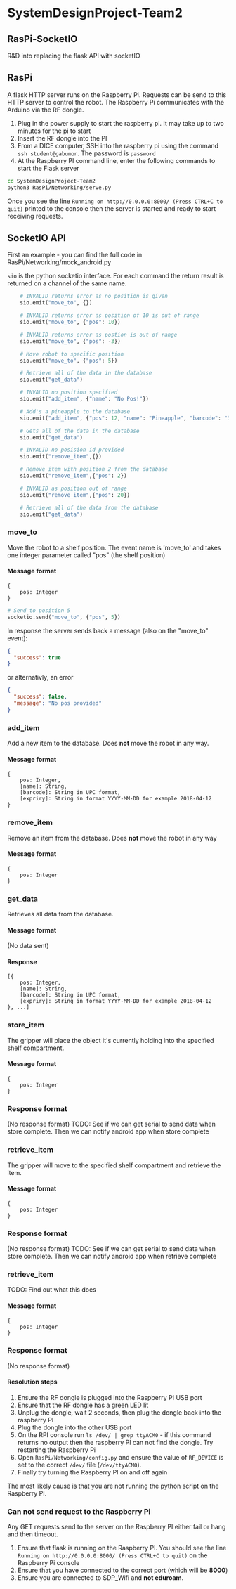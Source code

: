 # SystemDesignProject-Team2

## RasPi-SocketIO

R&D into replacing the flask API with socketIO

## RasPi 

A flask HTTP server runs on the Raspberry Pi. Requests can be send to this HTTP server to control
the robot. The Raspberry Pi communicates with the Arduino via the RF dongle.

1. Plug in the power supply to start the raspberry pi. It may take up to two minutes for the pi to start
2. Insert the RF dongle into the PI
3. From a DICE computer, SSH into the raspberry pi using the command `ssh student@gabumon`. The password is `password`
4. At the Raspberry PI command line, enter the following commands to start the Flask server

```bash
cd SystemDesignProject-Team2
python3 RasPi/Networking/serve.py
```

Once you see the line `Running on http://0.0.0.0:8000/ (Press CTRL+C to quit)` printed to the console
then the server is started and ready to start receiving requests.


## SocketIO API

First an example - you can find the full code in RasPi/Networking/mock_android.py

`sio` is the python socketio interface. For each command the return result is returned on a channel of the same name.

```python
    # INVALID returns error as no position is given
    sio.emit("move_to", {})

    # INVALID returns error as position of 10 is out of range
    sio.emit("move_to", {"pos": 10})

    # INVALID returns error as postion is out of range
    sio.emit("move_to", {"pos": -3})

    # Move robot to specific position
    sio.emit("move_to", {"pos": 5})

    # Retrieve all of the data in the database
    sio.emit("get_data")

    # INVALID no position specified
    sio.emit("add_item", {"name": "No Pos!"})

    # Add's a pineapple to the database
    sio.emit("add_item", {"pos": 12, "name": "Pineapple", "barcode": "394830242"})

    # Gets all of the data in the database
    sio.emit("get_data")

    # INVALID no posision id provided
    sio.emit("remove_item",{})

    # Remove item with position 2 from the database
    sio.emit("remove_item",{"pos": 2})

    # INVALID as position out of range
    sio.emit("remove_item",{"pos": 20})

    # Retrieve all of the data from the database
    sio.emit("get_data")
```

### move_to

Move the robot to a shelf position. The event name is 'move_to' and takes one integer parameter called "pos" (the shelf position)

#### Message format 
```
{
	pos: Integer
}
```

```python
# Send to position 5
socketio.send("move_to", {"pos", 5})
```

In response the server sends back a message (also on the "move_to" event):

```json
{
  "success": true
}
```

or alternativly, an error

```json
{
  "success": false,
  "message": "No pos provided"
}
```

### add_item
Add a new item to the database. Does **not** move the robot in any way.


#### Message format 
```
{
	pos: Integer,
  	[name]: String,
    [barcode]: String in UPC format,
    [expriry]: String in format YYYY-MM-DD for example 2018-04-12
}
```

### remove_item
Remove an item from the database. Does **not** move the robot in any way

#### Message format 
```
{
	pos: Integer
}
```

### get_data
Retrieves all data from the database.

#### Message format
(No data sent)

#### Response
```
[{
	pos: Integer,
  	[name]: String,
    [barcode]: String in UPC format,
    [expriry]: String in format YYYY-MM-DD for example 2018-04-12
}, ...]
```

### store_item
The gripper will place the object it's currently holding into the specified shelf compartment.

#### Message format
```
{
	pos: Integer
}
```

### Response format
(No response format)
TODO: See if we can get serial to send data when store complete. Then we can notify android app when store complete



### retrieve_item
The gripper will move to the specified shelf compartment and retrieve the item.

#### Message format
```
{
	pos: Integer
}
```

### Response format
(No response format)
TODO: See if we can get serial to send data when store complete. Then we can notify android app when retrieve complete

### retrieve_item
TODO: Find out what this does

#### Message format
```
{
	pos: Integer
}
```

### Response format
(No response format)


#### Resolution steps
1. Ensure the RF dongle is plugged into the Raspberry PI USB port
2. Ensure that the RF dongle has a green LED lit
3. Unplug the dongle, wait 2 seconds, then plug the dongle back into the raspberry PI
4. Plug the dongle into the other USB port
5. On the RPI console run `ls /dev/ | grep ttyACM0` - if this command returns no output then the raspberry PI can not find the dongle. Try restarting the Raspberry Pi
6. Open `RasPi/Networking/config.py` and ensure the value of `RF_DEVICE` is set to the correct `/dev/` file (`/dev/ttyACM0`).
7. Finally try turning the Raspberry PI on and off again

The most likely cause is that you are not running the python script on the Raspberry PI. 

### Can not send request to the Raspberry Pi

Any GET requests send to the server on the Raspberry PI either fail or hang and then timeout.

1. Ensure that flask is running on the Raspberry PI. You should see the line `Running on http://0.0.0.0:8000/ (Press CTRL+C to quit)` on the Raspberry Pi console
2. Ensure that you have connected to the correct port (which will be **8000**)
3. Ensure you are connected to SDP_Wifi and **not eduroam**.